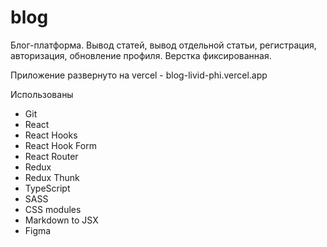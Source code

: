 # blog

Блог-платформа. Вывод статей, вывод отдельной статьи, регистрация, авторизация,
обновление профиля.
Верстка фиксированная.

Приложение развернуто на vercel - blog-livid-phi.vercel.app

Использованы
- Git
- React
- React Hooks
- React Hook Form
- React Router
- Redux
- Redux Thunk
- TypeScript
- SASS
- CSS modules
- Markdown to JSX
- Figma